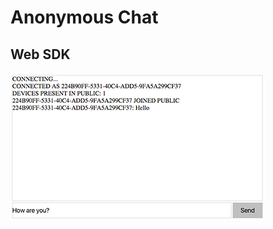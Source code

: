 # Anonymous Chat
## Web SDK

![Anonymous](https://github.com/cloudilly/images/blob/master/javascript_anonymous.png)
